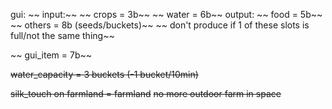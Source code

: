 gui:
~~	input:~~
~~		crops = 3b~~
~~		water = 6b~~
	output:
~~		food = 5b~~
~~		others = 8b (seeds/buckets)~~
~~	don't produce if 1 of these slots is full/not the same thing~~
	
~~	gui_item = 7b~~

~~water_capacity = 3 buckets (-1 bucket/10min)~~

~~silk_touch on farmland = farmland~~
~~no more outdoor farm in space~~
